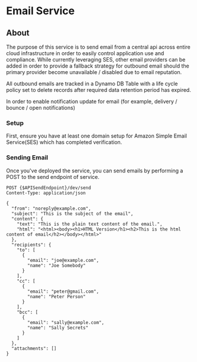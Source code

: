 # Email Service

## About

The purpose of this service is to send email from a central api across entire cloud infrastructure
in order to easily control application use and compliance. While currently leveraging SES, other email providers can
be added in order to provide a fallback strategy for outbound email should the primary provider
become unavailable / disabled due to email reputation.

All outbound emails are tracked in a Dynamo DB Table with a life cycle policy set to delete records after required data
retention period has expired.

In order to enable notification update for email (for example, delivery / bounce / open notifications)

### Setup
First, ensure you have at least one domain setup for Amazon Simple Email Service(SES) which has completed verification.

### Sending Email
Once you've deployed the service, you can send emails by performing a POST to the send endpoint of service.

```
POST {$APISendEndpoint}/dev/send
Content-Type: application/json

{
  "from": "noreply@example.com",
  "subject": "This is the subject of the email",
  "content": {
    "text": "This is the plain text content of the email.",
    "html": "<html><body><h1>HTML Version</h1><h2>This is the html content of email</h2></body></html>"
  },
  "recipients": {
    "to": [
      {
        "email": "joe@example.com",
        "name": "Joe Somebody"
      }
    ],
    "cc": [
      {
        "email": "peter@gmail.com",
        "name": "Peter Person"
      }
    ],
    "bcc": [
      {
        "email": "sally@example.com",
        "name": "Sally Secrets"
      }
    ]
  },
  "attachments": []
}
```